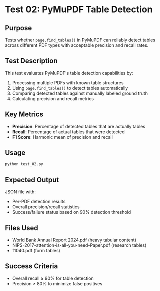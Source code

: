 # Test 02: PyMuPDF Table Detection

## Purpose

Tests whether `page.find_tables()` in PyMuPDF can reliably detect tables across different PDF types with acceptable precision and recall rates.

## Test Description

This test evaluates PyMuPDF's table detection capabilities by:

1. Processing multiple PDFs with known table structures
2. Using `page.find_tables()` to detect tables automatically
3. Comparing detected tables against manually labeled ground truth
4. Calculating precision and recall metrics

## Key Metrics

- **Precision**: Percentage of detected tables that are actually tables
- **Recall**: Percentage of actual tables that were detected
- **F1 Score**: Harmonic mean of precision and recall

## Usage

```bash
python test_02.py
```

## Expected Output

JSON file with:

- Per-PDF detection results
- Overall precision/recall statistics
- Success/failure status based on 90% detection threshold

## Files Used

- World Bank Annual Report 2024.pdf (heavy tabular content)
- NIPS-2017-attention-is-all-you-need-Paper.pdf (research tables)
- f1040.pdf (form tables)

## Success Criteria

- Overall recall ≥ 90% for table detection
- Precision ≥ 80% to minimize false positives
